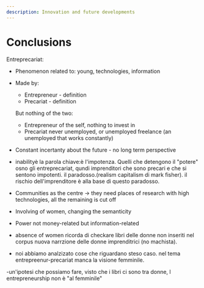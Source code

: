 ```yaml
---
description: Innovation and future developments
---
```


# Conclusions

Entreprecariat:&#x20;

* Phenomenon related to: young, technologies, information
*   Made by:&#x20;

    * Entrepreneur - definition
    * Precariat - definition

    But nothing of the two:

    * Entrepreneur of the self, nothing to invest in
    * Precariat never unemployed, or unemployed freelance (an unemployed that works constantly)
* Constant incertanty about the future - no long term perspective
* inabilityè la parola chiave:è l'impotenza. Quelli che detengono il "potere" osno gli entreprecariat, qundi imprenditori che sono precari e che si sentono impotenti. il paradosso.(realism capitalism di mark fisher). il rischio dell'imprenditore è alla base di questo paradosso.
* Communities as the centre -> they need places of research with high technologies, all the remaining is cut off
* Involving of women, changing the semanticity
* Power not money-related but information-related



* absence of women ricorda di checkare libri delle donne non inseriti nel corpus nuova narrzione delle donne imprenditrici (no machista).
* noi abbiamo analzizato cose che riguardano steso caso. nel tema entrepreenur-precariat manca la visione femminile.

\-un'ipotesi che possiamo fare, visto che i libri ci sono tra donne, l entrepreneurship non è "al femminile"
